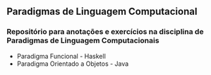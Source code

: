 ## Paradigmas de Linguagem Computacional

### Repositório para anotações e exercícios na disciplina de Paradigmas de Linguagem Computacionais
- Paradigma Funcional - Haskell
- Paradigma Orientado a Objetos - Java
